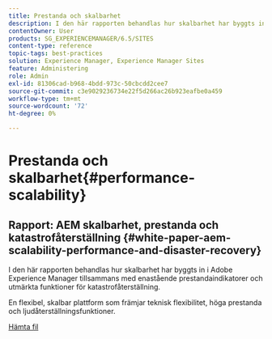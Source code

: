 ```yaml
---
title: Prestanda och skalbarhet
description: I den här rapporten behandlas hur skalbarhet har byggts in i AEM tillsammans med prestandaindikatorer och funktioner för katastrofåterställning.
contentOwner: User
products: SG_EXPERIENCEMANAGER/6.5/SITES
content-type: reference
topic-tags: best-practices
solution: Experience Manager, Experience Manager Sites
feature: Administering
role: Admin
exl-id: 81306cad-b968-4bdd-973c-50cbcdd2cee7
source-git-commit: c3e9029236734e22f5d266ac26b923eafbe0a459
workflow-type: tm+mt
source-wordcount: '72'
ht-degree: 0%

---
```


# Prestanda och skalbarhet{#performance-scalability}

## Rapport: AEM skalbarhet, prestanda och katastrofåterställning {#white-paper-aem-scalability-performance-and-disaster-recovery}

I den här rapporten behandlas hur skalbarhet har byggts in i Adobe Experience Manager tillsammans med enastående prestandaindikatorer och utmärkta funktioner för katastrofåterställning.

En flexibel, skalbar plattform som främjar teknisk flexibilitet, höga prestanda och ljudåterställningsfunktioner.

[Hämta fil](assets/aem_scalability_whitepaperfinal-06122015je.pdf)
